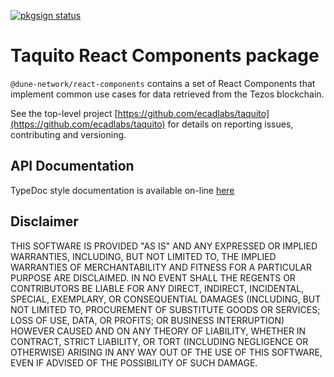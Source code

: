 [![pkgsign status](https://us-central1-pkgsign.cloudfunctions.net/pkgsign-badge?name=@dune-network/react-components&expectedIdentity=%40jevonearth)](https://github.com/RedpointGames/pkgsign)

# Taquito React Components package

`@dune-network/react-components` contains a set of React Components that implement common use cases for data retrieved from the Tezos blockchain.

See the top-level project [https://github.com/ecadlabs/taquito](https://github.com/ecadlabs/taquito) for details on reporting issues, contributing and versioning.

## API Documentation

TypeDoc style documentation is available on-line [here][0]

## Disclaimer

THIS SOFTWARE IS PROVIDED "AS IS" AND ANY EXPRESSED OR IMPLIED WARRANTIES, INCLUDING, BUT NOT LIMITED TO, THE IMPLIED WARRANTIES OF MERCHANTABILITY AND FITNESS FOR A PARTICULAR PURPOSE ARE DISCLAIMED. IN NO EVENT SHALL THE REGENTS OR CONTRIBUTORS BE LIABLE FOR ANY DIRECT, INDIRECT, INCIDENTAL, SPECIAL, EXEMPLARY, OR CONSEQUENTIAL DAMAGES (INCLUDING, BUT NOT LIMITED TO, PROCUREMENT OF SUBSTITUTE GOODS OR SERVICES; LOSS OF USE, DATA, OR PROFITS; OR BUSINESS INTERRUPTION) HOWEVER CAUSED AND ON ANY THEORY OF LIABILITY, WHETHER IN CONTRACT, STRICT LIABILITY, OR TORT (INCLUDING NEGLIGENCE OR OTHERWISE) ARISING IN ANY WAY OUT OF THE USE OF THIS SOFTWARE, EVEN IF ADVISED OF THE POSSIBILITY OF SUCH DAMAGE.

[0]: https://tezostaquito.io/typedoc/modules/_taquito_react_components.html